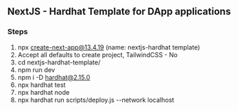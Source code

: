 ## NextJS - Hardhat Template for DApp applications

### Steps
1. npx create-next-app@13.4.19 (name: nextjs-hardhat template)
2. Accept all defaults to create project, TailwindCSS - No
3. cd nextjs-hardhat-template/
4. npm run dev
5. npm i -D hardhat@2.15.0
6. npx hardhat test
7. npx hardhat node
8. npx hardhat run scripts/deploy.js --network localhost